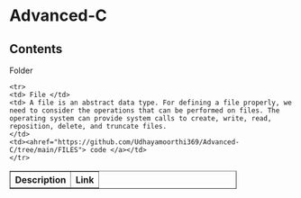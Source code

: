 # Advanced-C
<h2> Contents </h2>

<table style = "width : 80%" border = "1px solid black">
  <tr>
    <tr>Folder</th>
    <th>Description</th>
    <th>Link</th>
    </tr>
    
    <tr>
    <td> File </td>
    <td> A file is an abstract data type. For defining a file properly, we need to consider the operations that can be performed on files. The operating system can provide system calls to create, write, read, reposition, delete, and truncate files.
    </td>
    <td><ahref="https://github.com/Udhayamoorthi369/Advanced-C/tree/main/FILES"> code </a></td>
    </tr>
